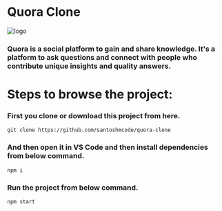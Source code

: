 # Quora Clone


![logo](https://qph.fs.quoracdn.net/main-qimg-edd39bccdd4de5b3571f225bc8dd534c)

### Quora is a social platform to gain and share knowledge. It's a platform to ask questions and connect with people who contribute unique insights and quality answers.

# Steps to browse the project:

### First you clone or download this project from here.
```
git clone https://github.com/santoshmcode/quora-clone
```
### And then open it in VS Code and then install dependencies from below command. 
```
npm i
```
### Run the project from below command.
```
npm start
```

